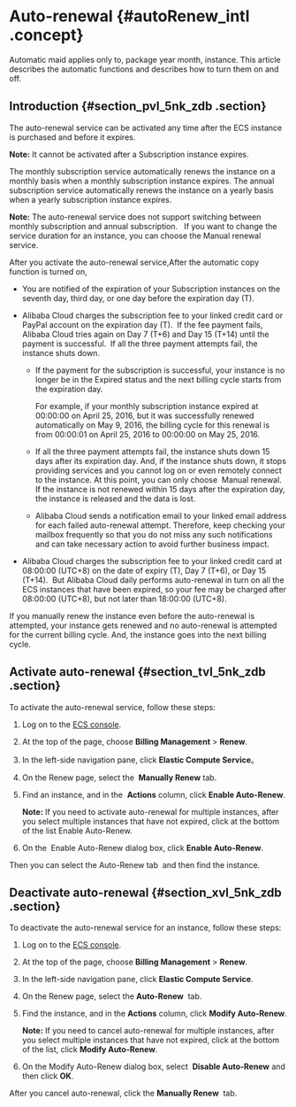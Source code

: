 # Auto-renewal {#autoRenew_intl .concept}

Automatic maid applies only to, package year month, instance. This article describes the automatic functions and describes how to turn them on and off.

## Introduction {#section_pvl_5nk_zdb .section}

The auto-renewal service can be activated any time after the ECS instance is purchased and before it expires. 

**Note:** It cannot be activated after a Subscription instance expires. 

The monthly subscription service automatically renews the instance on a monthly basis when a monthly subscription instance expires. The annual subscription service automatically renews the instance on a yearly basis when a yearly subscription instance expires.

**Note:** The auto-renewal service does not support switching between monthly subscription and annual subscription.   If you want to change the service duration for an instance, you can choose the Manual renewal service.

After you activate the auto-renewal service,After the automatic copy function is turned on,

-   You are notified of the expiration of your Subscription instances on the seventh day, third day, or one day before the expiration day \(T\).

-   Alibaba Cloud charges the subscription fee to your linked credit card or PayPal account on the expiration day \(T\).  If the fee payment fails, Alibaba Cloud tries again on Day 7 \(T+6\) and Day 15 \(T+14\) until the payment is successful.  If all the three payment attempts fail, the instance shuts down.

    -   If the payment for the subscription is successful, your instance is no longer be in the Expired status and the next billing cycle starts from the expiration day.

        For example, if your monthly subscription instance expired at 00:00:00 on April 25, 2016, but it was successfully renewed automatically on May 9, 2016, the billing cycle for this renewal is from 00:00:01 on April 25, 2016 to 00:00:00 on May 25, 2016.

    -   If all the three payment attempts fail, the instance shuts down 15 days after its expiration day. And, if the instance shuts down, it stops providing services and you cannot log on or even remotely connect to the instance. At this point, you can only choose  Manual renewal. If the instance is not renewed within 15 days after the expiration day, the instance is released and the data is lost.
    -   Alibaba Cloud sends a notification email to your linked email address for each failed auto-renewal attempt. Therefore, keep checking your mailbox frequently so that you do not miss any such notifications and can take necessary action to avoid further business impact.
-   Alibaba Cloud charges the subscription fee to your linked credit card at 08:00:00 \(UTC+8\) on the date of expiry \(T\), Day 7 \(T+6\), or Day 15 \(T+14\).  But Alibaba Cloud daily performs auto-renewal in turn on all the ECS instances that have been expired, so your fee may be charged after 08:00:00 \(UTC+8\), but not later than 18:00:00 \(UTC+8\).


If you manually renew the instance even before the auto-renewal is attempted, your instance gets renewed and no auto-renewal is attempted for the current billing cycle. And, the instance goes into the next billing cycle.

## Activate auto-renewal {#section_tvl_5nk_zdb .section}

To activate the auto-renewal service, follow these steps:

1.  Log on to the [ECS console](https://ecs.console.aliyun.com/#/home).
2.  At the top of the page, choose **Billing Management** \> **Renew**.
3.  In the left-side navigation pane, click **Elastic Compute Service**。
4.  On the Renew page, select the  **Manually Renew** tab.
5.  Find an instance, and in the  **Actions** column, click **Enable Auto-Renew**.

    **Note:** If you need to activate auto-renewal for multiple instances, after you select multiple instances that have not expired, click at the bottom of the list Enable Auto-Renew.

6.  On the  Enable Auto-Renew dialog box, click **Enable Auto-Renew**.

Then you can select the Auto-Renew tab  and then find the instance.

## Deactivate auto-renewal {#section_xvl_5nk_zdb .section}

To deactivate the auto-renewal service for an instance, follow these steps:

1.  Log on to the [ECS console](https://ecs.console.aliyun.com/#/home).
2.  At the top of the page, choose **Billing Management** \> **Renew**.
3.  In the left-side navigation pane, click **Elastic Compute Service**.
4.  On the Renew page, select the **Auto-Renew**  tab.
5.  Find the instance, and in the **Actions** column, click **Modify Auto-Renew**.

    **Note:** If you need to cancel auto-renewal for multiple instances, after you select multiple instances that have not expired, click at the bottom of the list, click **Modify Auto-Renew**.

6.  On the Modify Auto-Renew dialog box, select  **Disable Auto-Renew** and then click **OK**.

After you cancel auto-renewal, click the **Manually Renew**  tab.

